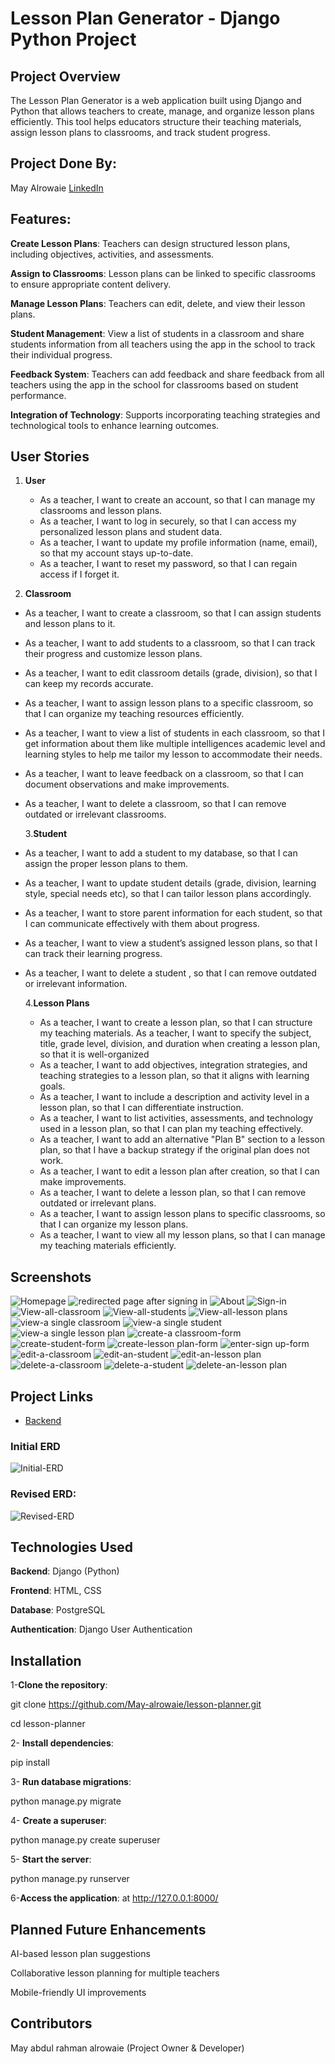 # Lesson Plan Generator - Django Python Project

## Project Overview

The Lesson Plan Generator is a web application built using Django and Python that allows teachers to create, manage, and organize lesson plans efficiently. This tool helps educators structure their teaching materials, assign lesson plans to classrooms, and track student progress.

## Project Done By:

May Alrowaie [LinkedIn](https://www.linkedin.com/in/may-alrowaie)

## Features:

**Create Lesson Plans**: Teachers can design structured lesson plans, including objectives, activities, and assessments.

**Assign to Classrooms**: Lesson plans can be linked to specific classrooms to ensure appropriate content delivery.

**Manage Lesson Plans**: Teachers can edit, delete, and view their lesson plans.

**Student Management**: View a list of students in a classroom and share students information from all teachers using the app in the school to track their individual progress.

**Feedback System**: Teachers can add feedback and share feedback from all teachers using the app in the school for classrooms based on student performance.

**Integration of Technology**: Supports incorporating teaching strategies and technological tools to enhance learning outcomes.

## User Stories

1. **User**

   - As a teacher, I want to create an account, so that I can manage my classrooms and lesson plans.
   - As a teacher, I want to log in securely, so that I can access my personalized lesson plans and student data.
   - As a teacher, I want to update my profile information (name, email), so that my account stays up-to-date.
   - As a teacher, I want to reset my password, so that I can regain access if I forget it.

2. **Classroom**

- As a teacher, I want to create a classroom, so that I can assign students and lesson plans to it.
- As a teacher, I want to add students to a classroom, so that I can track their progress and customize lesson plans.
- As a teacher, I want to edit classroom details (grade, division), so that I can keep my records accurate.
- As a teacher, I want to assign lesson plans to a specific classroom, so that I can organize my teaching resources efficiently.
- As a teacher, I want to view a list of students in each classroom, so that I get information about them like multiple intelligences academic level and learning styles to help me tailor my lesson to accommodate their needs.

- As a teacher, I want to leave feedback on a classroom, so that I can document observations and make improvements.
- As a teacher, I want to delete a classroom, so that I can remove outdated or irrelevant classrooms.

  3.**Student**

- As a teacher, I want to add a student to my database, so that I can assign the proper lesson plans to them.
- As a teacher, I want to update student details (grade, division, learning style, special needs etc), so that I can tailor lesson plans accordingly.
- As a teacher, I want to store parent information for each student, so that I can communicate effectively with them about progress.
- As a teacher, I want to view a student’s assigned lesson plans, so that I can track their learning progress.
- As a teacher, I want to delete a student , so that I can remove outdated or irrelevant information.

  4.**Lesson Plans**

  - As a teacher, I want to create a lesson plan, so that I can structure my teaching materials.
    As a teacher, I want to specify the subject, title, grade level, division, and duration when creating a lesson plan, so that it is well-organized
  - As a teacher, I want to add objectives, integration strategies, and teaching strategies to a lesson plan, so that it aligns with learning goals.
  - As a teacher, I want to include a description and activity level in a lesson plan, so that I can differentiate instruction.
  - As a teacher, I want to list activities, assessments, and technology used in a lesson plan, so that I can plan my teaching effectively.
  - As a teacher, I want to add an alternative "Plan B" section to a lesson plan, so that I have a backup strategy if the original plan does not work.
  - As a teacher, I want to edit a lesson plan after creation, so that I can make improvements.
  - As a teacher, I want to delete a lesson plan, so that I can remove outdated or irrelevant plans.
  - As a teacher, I want to assign lesson plans to specific classrooms, so that I can organize my lesson plans.
  - As a teacher, I want to view all my lesson plans, so that I can manage my teaching materials efficiently.

## Screenshots

![Homepage](planner/static/images/2.png)
![redirected page after signing in](planner/static/images/welcome.png)
![About](planner/static/images/about.png)
![Sign-in](planner/static/images/1.png)
![View-all-classroom](planner/static/images/allclassrooms.png)
![View-all-students](planner/static/images/allstudents.png)
![View-all-lesson plans](planner/static/images/alllessonplans.png)
![view-a single classroom](planner/static/images/aclassroom.png)
![view-a single student](planner/static/images/astudent.png)
![view-a single lesson plan](planner/static/images/alessonplan.png)
![create-a classroom-form](planner/static/images/classf.png)
![create-student-form](planner/static/images/studentf.png)
![create-lesson plan-form](planner/static/images/lessonplanf.png)
![enter-sign up-form](planner/static/images/signup.png)
![edit-a-classroom](planner/static/images/editclassroom.png)
![edit-an-student](planner/static/images/editstudent.png)
![edit-an-lesson plan](planner/static/images/editlessonplan.png)
![delete-a-classroom](planner/static/images/deleteclass.png)
![delete-a-student](planner/static/images/deletestudent.png)
![delete-an-lesson plan](planner/static/images/deletelessonplan.png)

## Project Links

- [Backend](https://github.com/May-alrowaie/lesson-planner)

### Initial ERD

![Initial-ERD](planner/static/images/erd_lp.png)

### Revised ERD:

![Revised-ERD](planner/static/images/erd.png)

## Technologies Used

**Backend**: Django (Python)

**Frontend**: HTML, CSS

**Database**: PostgreSQL

**Authentication**: Django User Authentication

## Installation

1-**Clone the repository**:

git clone https://github.com/May-alrowaie/lesson-planner.git

cd lesson-planner

2- **Install dependencies**:

pip install

3- **Run database migrations**:

python manage.py migrate

4- **Create a superuser**:

python manage.py create superuser

5- **Start the server**:

python manage.py runserver

6-**Access the application**:
at http://127.0.0.1:8000/

## Planned Future Enhancements

AI-based lesson plan suggestions

Collaborative lesson planning for multiple teachers

Mobile-friendly UI improvements

## Contributors

May abdul rahman alrowaie (Project Owner & Developer)
